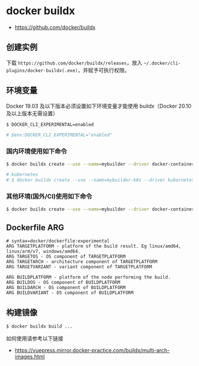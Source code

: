 # docker buildx

* https://github.com/docker/buildx

## 创建实例

下载 `https://github.com/docker/buildx/releases`，放入 `~/.docker/cli-plugins/docker-buildx(.exe)`，并赋予可执行权限。

## 环境变量

Docker 19.03 及以下版本必须设置如下环境变量才能使用 buildx（Docker 20.10及以上版本无需设置）

```bash
$ DOCKER_CLI_EXPERIMENTAL=enabled

# $env:DOCKER_CLI_EXPERIMENTAL="enabled"
```

### 国内环境使用如下命令

```bash
$ docker buildx create --use --name=mybuilder --driver docker-container --driver-opt image=dockerpracticesig/buildkit:master

# kubernetes
# $ docker buildx create --use --name=mybuilder-k8s --driver kubernetes --driver-opt image=dockerpracticesig/buildkit:master
```

### 其他环境(国外/CI)使用如下命令

```bash
$ docker buildx create --use --name=mybuilder --driver docker-container
```

## Dockerfile ARG

```docker
# syntax=docker/dockerfile:experimental
ARG TARGETPLATFORM - platform of the build result. Eg linux/amd64, linux/arm/v7, windows/amd64.
ARG TARGETOS - OS component of TARGETPLATFORM
ARG TARGETARCH - architecture component of TARGETPLATFORM
ARG TARGETVARIANT - variant component of TARGETPLATFORM

ARG BUILDPLATFORM - platform of the node performing the build.
ARG BUILDOS - OS component of BUILDPLATFORM
ARG BUILDARCH - OS component of BUILDPLATFORM
ARG BUILDVARIANT - OS component of BUILDPLATFORM
```

## 构建镜像

```bash
$ docker buildx build ...
```

如何使用请参考以下链接

* https://vuepress.mirror.docker-practice.com/buildx/multi-arch-images.html
